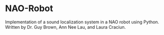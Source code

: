 # NAO-Robot
Implementation of a sound localization system in a NAO robot using Python. 
Written by Dr. Guy Brown, Ann Nee Lau, and Laura Craciun.
